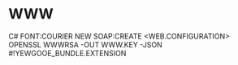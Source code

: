 # WWW
C# FONT:COURIER NEW SOAP:CREATE &lt;WEB.CONFIGURATION> OPENSSL WWWRSA -OUT WWW.KEY -JSON #!YEWGOOE_BUNDLE.EXTENSION
